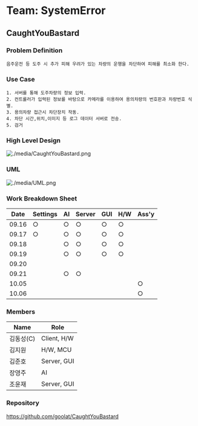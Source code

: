 # Team: SystemError

## CaughtYouBastard

### Problem Definition

```
음주운전 등 도주 시 추가 피해 우려가 있는 차량의 운행을 차단하여 피해를 최소화 한다.
```

### Use Case

```
1. 서버를 통해 도주차량의 정보 입력.
2. 컨트롤러가 입력된 정보를 바탕으로 카메라를 이용하여 용의차량의 번호판과 차량번호 식별.
3. 용의차량 접근시 차단장치 작동.
4. 차단 시간,위치,이미지 등 로그 데이터 서버로 전송.
5. 검거
```

### High Level Design

![./media/CaughtYouBastard.png](./media/CaughtYouBastard.png)

### UML

![./media/UML.png](./media/UML.png)

### Work Breakdown Sheet

| Date  | Settings | AI  | Server | GUI | H/W | Ass'y |
| ----- | -------- | --- | ------ | --- | --- | ----- |
| 09.16 | ○        | ○   | ○      | ○   | ○   |       |
| 09.17 | ○        | ○   | ○      | ○   | ○   |       |
| 09.18 |          | ○   | ○      | ○   | ○   |       |
| 09.19 |          | ○   | ○      | ○   | ○   |       |
| 09.20 |          |     |        |     |     |       |
| 09.21 |          | ○   | ○      |     |     |       |
| 10.05 |          |     |        |     |     | ○     |
| 10.06 |          |     |        |     |     | ○     |

### Members

| Name      | Role        |
| --------- | ----------- |
| 김동성(C) | Client, H/W |
| 김지원    | H/W, MCU    |
| 김준호    | Server, GUI |
| 장영주    | AI          |
| 조윤재    | Server, GUI |

### Repository

https://github.com/goolat/CaughtYouBastard
